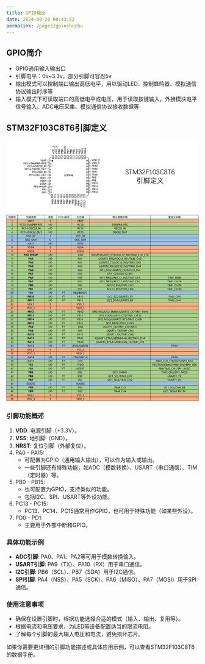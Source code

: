 ```yaml
---
title: GPIO输出
date: 2024-09-20 00:43:52
permalink: /pages/gpioshuchu
---
```

## GPIO简介
- GPIO通用输入输出口
- 引脚电平：0v~3.3v，部分引脚可容忍5v
- 输出模式可以控制端口输出高低电平，用以驱动LED、控制蜂鸣器、模拟通信协议输出时序等
- 输入模式下可读取端口的高低电平或电压，用于读取按键输入，外接模块电平信号输入、ADC电压采集、模拟通信协议接收数据等
## STM32F103C8T6引脚定义

![alt text](./assets/010.png)

### 引脚功能概述

1. **VDD**: 电源引脚（+3.3V）。
2. **VSS**: 地引脚（GND）。
3. **NRST**: 复位引脚（外部复位）。
4. PA0 - PA15:
   - 可配置为GPIO（通用输入输出），可以作为输入或输出。
   - 一些引脚还有特殊功能，如ADC（模数转换）、USART（串口通信）、TIM（定时器）等。
5. PB0 - PB15:
   - 也可配置为GPIO，支持类似的功能。
   - 包括I2C、SPI、USART等外设功能。
6. PC13 - PC15:
   - PC13、PC14、PC15通常用作GPIO，也可用于特殊功能（如某些外设）。
7. PD0 - PD1:
   - 主要用于外部中断和GPIO。

### 具体功能示例

- **ADC引脚**: PA0、PA1、PA2等可用于模数转换输入。
- **USART引脚**: PA9（TX）、PA10（RX）用于串口通信。
- **I2C引脚**: PB6（SCL）、PB7（SDA）用于I2C通信。
- **SPI引脚**: PA4（NSS）、PA5（SCK）、PA6（MISO）、PA7（MOSI）用于SPI通信。

### 使用注意事项

- 确保在设置引脚时，根据功能选择合适的模式（输入、输出、复用等）。
- 根据电流和电压要求，为LED等设备配置适当的限流电阻。
- 了解每个引脚的最大输入电压和电流，避免损坏芯片。

如果你需要更详细的引脚功能描述或具体应用示例，可以查看STM32F103C8T6的数据手册。